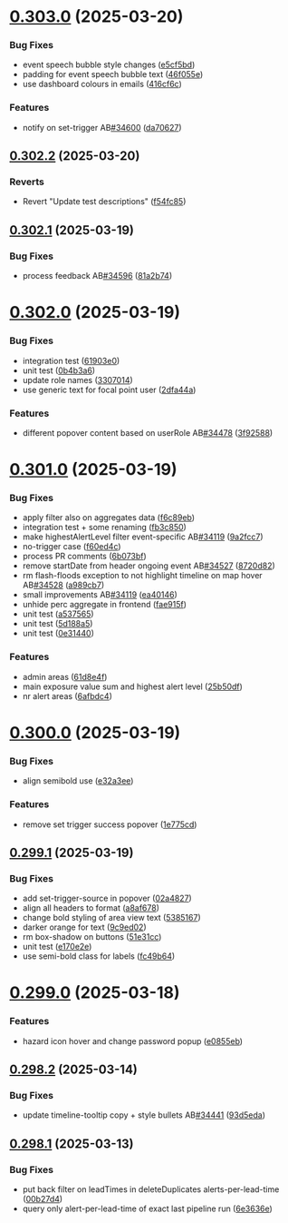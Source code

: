 # [0.303.0](https://github.com/rodekruis/IBF-system/compare/v0.302.2...v0.303.0) (2025-03-20)


### Bug Fixes

* event speech bubble style changes ([e5cf5bd](https://github.com/rodekruis/IBF-system/commit/e5cf5bdbcc83da34dc668b552533dac319531717))
* padding for event speech bubble text ([46f055e](https://github.com/rodekruis/IBF-system/commit/46f055e9e3ce47fbc88e7cd1ee35445603610753))
* use dashboard colours in emails ([416cf6c](https://github.com/rodekruis/IBF-system/commit/416cf6c2dfd7ec955b565f1d0a5cdeece8050858))


### Features

* notify on set-trigger AB[#34600](https://github.com/rodekruis/IBF-system/issues/34600) ([da70627](https://github.com/rodekruis/IBF-system/commit/da706271bb05793134dd64d667e8b4551d1284b3))



## [0.302.2](https://github.com/rodekruis/IBF-system/compare/v0.302.1...v0.302.2) (2025-03-20)


### Reverts

* Revert "Update test descriptions" ([f54fc85](https://github.com/rodekruis/IBF-system/commit/f54fc854f4487b527b66898133b729cd5df8978e))



## [0.302.1](https://github.com/rodekruis/IBF-system/compare/v0.302.0...v0.302.1) (2025-03-19)


### Bug Fixes

* process feedback AB[#34596](https://github.com/rodekruis/IBF-system/issues/34596) ([81a2b74](https://github.com/rodekruis/IBF-system/commit/81a2b7461dc5522c6ea082d5dfe72abb8af768b5))



# [0.302.0](https://github.com/rodekruis/IBF-system/compare/v0.301.0...v0.302.0) (2025-03-19)


### Bug Fixes

* integration test ([61903e0](https://github.com/rodekruis/IBF-system/commit/61903e060212ff753dc4c00c4619413c1a33ffc4))
* unit test ([0b4b3a6](https://github.com/rodekruis/IBF-system/commit/0b4b3a6961ee1838c848ddc52aa7afd327324af3))
* update role names ([3307014](https://github.com/rodekruis/IBF-system/commit/3307014f21b2429c4f86e947058b93d4790598e6))
* use generic text for focal point user ([2dfa44a](https://github.com/rodekruis/IBF-system/commit/2dfa44aa85a892ae629559967c63653cb8d33084))


### Features

* different popover content based on userRole AB[#34478](https://github.com/rodekruis/IBF-system/issues/34478) ([3f92588](https://github.com/rodekruis/IBF-system/commit/3f925885b0e57cb50e925581d5f3180d1cd4b17f))



# [0.301.0](https://github.com/rodekruis/IBF-system/compare/v0.300.0...v0.301.0) (2025-03-19)


### Bug Fixes

* apply filter also on aggregates data ([f6c89eb](https://github.com/rodekruis/IBF-system/commit/f6c89eb2569d706698a48aec93619caa1431a10b))
* integration test + some renaming ([fb3c850](https://github.com/rodekruis/IBF-system/commit/fb3c850bf4dc30ea008151afd8f7f90d9a424273))
* make highestAlertLevel filter event-specific AB[#34119](https://github.com/rodekruis/IBF-system/issues/34119) ([9a2fcc7](https://github.com/rodekruis/IBF-system/commit/9a2fcc7b07fda934329a76eef5187bfe275cb485))
* no-trigger case ([f60ed4c](https://github.com/rodekruis/IBF-system/commit/f60ed4cdb192e04996f8fcef9a51d405c06e9cd6))
* process PR comments ([6b073bf](https://github.com/rodekruis/IBF-system/commit/6b073bfb0f93dd81097b6b55cb8a7d713a32c4e7))
* remove startDate from header ongoing event AB[#34527](https://github.com/rodekruis/IBF-system/issues/34527) ([8720d82](https://github.com/rodekruis/IBF-system/commit/8720d821eca4aa937b684d63810097073e96dc5c))
* rm flash-floods exception to not highlight timeline on map hover AB[#34528](https://github.com/rodekruis/IBF-system/issues/34528) ([a989cb7](https://github.com/rodekruis/IBF-system/commit/a989cb787d9b617302b3b77daf85981e2bf40ff8))
* small improvements AB[#34119](https://github.com/rodekruis/IBF-system/issues/34119) ([ea40146](https://github.com/rodekruis/IBF-system/commit/ea40146aa032fa63a6b00a739d42731d2662f70f))
* unhide perc aggregate in frontend ([fae915f](https://github.com/rodekruis/IBF-system/commit/fae915f63412028a3c177825cb5e0303c40c7111))
* unit test ([a537565](https://github.com/rodekruis/IBF-system/commit/a5375651c0893651dceb75d409498c0a951618e6))
* unit test ([5d188a5](https://github.com/rodekruis/IBF-system/commit/5d188a54276117016c586387defbd947a512514c))
* unit test ([0e31440](https://github.com/rodekruis/IBF-system/commit/0e3144074b11a42f25c8b10d35e6996f602804f2))


### Features

* admin areas ([61d8e4f](https://github.com/rodekruis/IBF-system/commit/61d8e4f2578b5548044d580f7ad4527293ef9f3e))
* main exposure value sum and highest alert level ([25b50df](https://github.com/rodekruis/IBF-system/commit/25b50df92016cb4f0ee9c037dd81c8f4394c7893))
* nr alert areas ([6afbdc4](https://github.com/rodekruis/IBF-system/commit/6afbdc4a29536b3dbc1eaeec864a21690154fad4))



# [0.300.0](https://github.com/rodekruis/IBF-system/compare/v0.299.1...v0.300.0) (2025-03-19)


### Bug Fixes

* align semibold use ([e32a3ee](https://github.com/rodekruis/IBF-system/commit/e32a3ee02356e9a097dc929b1ff78205d04a297c))


### Features

* remove set trigger success popover ([1e775cd](https://github.com/rodekruis/IBF-system/commit/1e775cd9b66e10842198b63c36e3930243c2df69))



## [0.299.1](https://github.com/rodekruis/IBF-system/compare/v0.299.0...v0.299.1) (2025-03-19)


### Bug Fixes

* add set-trigger-source in popover ([02a4827](https://github.com/rodekruis/IBF-system/commit/02a48272c7e062cee42a6d412c333afa831ba60f))
* align all headers to format ([a8af678](https://github.com/rodekruis/IBF-system/commit/a8af6787d5390892638e9fa8be7ebfa6640201d3))
* change bold styling of area view text ([5385167](https://github.com/rodekruis/IBF-system/commit/5385167d0fd3879ce0f88272f06068fc25b7466d))
* darker orange for text ([9c9ed02](https://github.com/rodekruis/IBF-system/commit/9c9ed02c1635486f51ad4bbd521db666b3df5997))
* rm box-shadow on buttons ([51e31cc](https://github.com/rodekruis/IBF-system/commit/51e31cc3d9ddc349eb04f47142c41d17b02e4e00))
* unit test ([e170e2e](https://github.com/rodekruis/IBF-system/commit/e170e2eb297957b86efc01a7cc925572e0b43eac))
* use semi-bold class for labels ([fc49b64](https://github.com/rodekruis/IBF-system/commit/fc49b64d06142735ebda1c7a9c39ca61a1ee416e))



# [0.299.0](https://github.com/rodekruis/IBF-system/compare/v0.298.2...v0.299.0) (2025-03-18)


### Features

* hazard icon hover and change password popup ([e0855eb](https://github.com/rodekruis/IBF-system/commit/e0855ebc77ecc3783287dc0da5f2eadd95bcf819))



## [0.298.2](https://github.com/rodekruis/IBF-system/compare/v0.298.1...v0.298.2) (2025-03-14)


### Bug Fixes

* update timeline-tooltip copy + style bullets AB[#34441](https://github.com/rodekruis/IBF-system/issues/34441) ([93d5eda](https://github.com/rodekruis/IBF-system/commit/93d5eda2a88d9c6cf1b9dc79a8ddf203284f658b))



## [0.298.1](https://github.com/rodekruis/IBF-system/compare/v0.298.0...v0.298.1) (2025-03-13)


### Bug Fixes

* put back filter on leadTimes in deleteDuplicates alerts-per-lead-time ([00b27d4](https://github.com/rodekruis/IBF-system/commit/00b27d42303a7c116169dd3756c123888c819bcd))
* query only alert-per-lead-time of exact last pipeline run ([6e3636e](https://github.com/rodekruis/IBF-system/commit/6e3636e68ab1855ecf3faf6b0739e77dfdbddf95))



